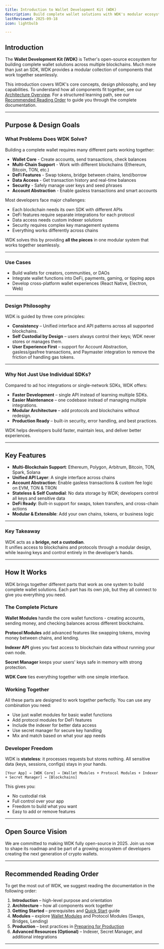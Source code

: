 ```yaml
---
title: Introduction to Wallet Development Kit (WDK)
description: Build complete wallet solutions with WDK's modular ecosystem - wallet modules, protocols, indexer, and secret manager working together seamlessly. Much more than just an SDK. 
lastReviewed: 2025-09-18
icon: lightbulb  

---
```


## Introduction

The **Wallet Development Kit (WDK)** is Tether's open-source ecosystem for building complete wallet solutions across multiple blockchains. Much more than just an SDK, WDK provides a modular collection of components that work together seamlessly.

This introduction covers WDK's core concepts, design philosophy, and key capabilities. To understand how all components fit together, see our [Architecture Overview](architecture.md). For a structured learning path, see our [Recommended Reading Order](#recommended-reading-order) to guide you through the complete documentation.

---

## Purpose & Design Goals

### What Problems Does WDK Solve?

Building a complete wallet requires many different parts working together:

- **Wallet Core** - Create accounts, send transactions, check balances
- **Multi-Chain Support** - Work with different blockchains (Ethereum, Bitcoin, TON, etc.)
- **DeFi Features** - Swap tokens, bridge between chains, lend/borrow
- **Data Access** - Get transaction history and real-time balances
- **Security** - Safely manage user keys and seed phrases
- **Account Abstraction** - Enable gasless transactions and smart accounts

Most developers face major challenges:

- Each blockchain needs its own SDK with different APIs
- DeFi features require separate integrations for each protocol
- Data access needs custom indexer solutions
- Security requires complex key management systems
- Everything works differently across chains

WDK solves this by providing **all the pieces** in one modular system that works together seamlessly.

---

### Use Cases

- Build wallets for creators, communities, or DAOs
- Integrate wallet functions into DeFi, payments, gaming, or tipping apps
- Develop cross-platform wallet experiences (React Native, Electron, Web)

---

### Design Philosophy
WDK is guided by three core principles:

- **Consistency** – Unified interface and API patterns across all supported blockchains.
- **Self Custodial by Design** – users always control their keys; WDK never stores or manages them.  
- **User Experience First** – support for Account Abstraction, gasless/gasfree transactions, and Paymaster integration to remove the friction of handling gas tokens.  

---

### Why Not Just Use Individual SDKs?
Compared to ad hoc integrations or single-network SDKs, WDK offers:

- **Faster Development** – single API instead of learning multiple SDKs.  
- **Easier Maintenance** – one codebase instead of managing multiple integrations.  
- **Modular Architecture** – add protocols and blockchains without redesign.  
- **Production Ready** – built-in security, error handling, and best practices.  

WDK helps developers build faster, maintain less, and deliver better experiences.

---

## Key Features

- **Multi-Blockchain Support**: Ethereum, Polygon, Arbitrum, Bitcoin, TON, Spark, Solana
- **Unified API Layer**: A single interface across chains
- **Account Abstraction**: Enable gasless transactions & custom fee logic on EVM, TON & TRON
- **Stateless & Self Custodial**: No data storage by WDK; developers control all keys and sensitive data
- **DeFi Ready**: Built-in support for swaps, token transfers, and cross-chain actions
- **Modular & Extensible**: Add your own chains, tokens, or business logic

---

### Key Takeaway
WDK acts as a **bridge, not a custodian**.  
It unifies access to blockchains and protocols through a modular design, while leaving keys and control entirely in the developer’s hands.  

---

## How It Works

WDK brings together different parts that work as one system to build complete wallet solutions. Each part has its own job, but they all connect to give you everything you need.

### The Complete Picture

**Wallet Modules** handle the core wallet functions - creating accounts, sending money, and checking balances across different blockchains.

**Protocol Modules** add advanced features like swapping tokens, moving money between chains, and lending.

**Indexer API** gives you fast access to blockchain data without running your own node.

**Secret Manager** keeps your users' keys safe in memory with strong protection.

**WDK Core** ties everything together with one simple interface.

### Working Together

All these parts are designed to work together perfectly. You can use any combination you need:

- Use just wallet modules for basic wallet functions
- Add protocol modules for DeFi features  
- Include the indexer for better data access
- Use secret manager for secure key handling
- Mix and match based on what your app needs

### Developer Freedom

WDK is **stateless**: it processes requests but stores nothing. All sensitive data (keys, sessions, configs) stays in your hands.

```
[Your App] → [WDK Core] → [Wallet Modules + Protocol Modules + Indexer + Secret Manager] → [Blockchains]
```

This gives you:
- No custodial risk
- Full control over your app
- Freedom to build what you want
- Easy to add or remove features

---
## Open Source Vision

We are committed to making WDK fully open-source in 2025. Join us now to shape its roadmap and be part of a growing ecosystem of developers creating the next generation of crypto wallets.

---

## Recommended Reading Order

To get the most out of WDK, we suggest reading the documentation in the following order:

1. **Introduction** – high-level purpose and orientation  
2. **Architecture** – how all components work together  
3. **Getting Started** – prerequisites and [Quick Start](../getting-started/quick-start.md) guide  
4. **Modules** – explore [Wallet Modules](../wdk-modules/overview.md) and Protocol Modules (Swaps, Bridges, Lending)  
5. **Production** – best practices in [Preparing for Production](../documentation/preparing-for-production.md)  
6. **Advanced Resources (Optional)** – Indexer, Secret Manager, and additional integrations  

---
